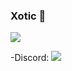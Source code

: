 ### Xotic 🚀

<img src="https://github-readme-stats.vercel.app/api/top-langs?username=xotic11&show_icons=true&locale=en&layout=compact">

-Discord: <a href="https://discordapp.com/users/407558835520143360"><img src="https://raw.githubusercontent.com/rahuldkjain/github-profile-readme-generator/master/src/images/icons/Social/discord.svg"></a>
